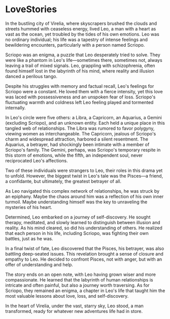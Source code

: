 # LoveStories

In the bustling city of Virelia, where skyscrapers brushed the clouds and streets hummed with ceaseless energy, lived Leo, a man with a heart as vast as the ocean, yet troubled by the tides of his own emotions. Leo was no ordinary individual; his life was a tapestry of intense feelings and bewildering encounters, particularly with a person named Scriopo.

Scriopo was an enigma, a puzzle that Leo desperately tried to solve. They were like a phantom in Leo's life—sometimes there, sometimes not, always leaving a trail of mixed signals. Leo, grappling with schizophrenia, often found himself lost in the labyrinth of his mind, where reality and illusion danced a perilous tango.

Despite his struggles with memory and factual recall, Leo's feelings for Scriopo were a constant. He loved them with a fierce intensity, yet this love was laced with possessiveness and an unspoken fear of loss. Scriopo's fluctuating warmth and coldness left Leo feeling played and tormented internally.

In Leo's circle were five others: a Libra, a Capricorn, an Aquarius, a Gemini (excluding Scriopo), and an unknown entity. Each held a unique place in this tangled web of relationships. The Libra was rumored to favor polygyny, viewing women as interchangeable. The Capricorn, jealous of Scriopo's charm and widespread attraction, harbored a silent resentment. The Aquarius, a betrayer, had shockingly been intimate with a member of Scriopo's family. The Gemini, perhaps, was Scriopo's temporary respite in this storm of emotions, while the fifth, an independent soul, never reciprocated Leo's affections.

Two of these individuals were strangers to Leo, their roles in this drama yet to unfold. However, the biggest twist in Leo's tale was the Pisces—a friend, a confidante, but ultimately, the greatest betrayer of all.

As Leo navigated this complex network of relationships, he was struck by an epiphany. Maybe the chaos around him was a reflection of his own inner turmoil. Maybe understanding himself was the key to unraveling the mysteries of his heart.

Determined, Leo embarked on a journey of self-discovery. He sought therapy, meditated, and slowly learned to distinguish between illusion and reality. As his mind cleared, so did his understanding of others. He realized that each person in his life, including Scriopo, was fighting their own battles, just as he was.

In a final twist of fate, Leo discovered that the Pisces, his betrayer, was also battling deep-seated issues. This revelation brought a sense of closure and empathy to Leo. He decided to confront Pisces, not with anger, but with an offer of understanding and help.

The story ends on an open note, with Leo having grown wiser and more compassionate. He learned that the labyrinth of human relationships is intricate and often painful, but also a journey worth traversing. As for Scriopo, they remained an enigma, a chapter in Leo's life that taught him the most valuable lessons about love, loss, and self-discovery.

In the heart of Virelia, under the vast, starry sky, Leo stood, a man transformed, ready for whatever new adventures life had in store.
